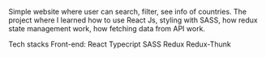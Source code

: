 Simple website where user can search, filter, see info of countries. The project where I learned how to use React Js, styling with SASS, how redux state management work, how fetching data from API work.

Tech stacks
Front-end:
React
Typecript
SASS
Redux
Redux-Thunk
